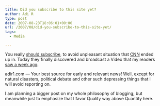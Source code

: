 ```yaml
---
title: Did you subscribe to this site yet?
author: Adi R
type: post
date: 2007-08-23T18:06:01+00:00
url: /2007/08/did-you-subscribe-to-this-site-yet/
tags:
  - Media

---
```

You really [should subscribe][1], to avoid unpleasant situation that <a href="http://www.cnn.com" target="_blank">CNN</a> ended up in. Today they finally discovered and broadcast a Video that my readers [saw a week ago][2].

adir1.com &#8212; Your best source for early and relevant news! Well, except for natural disasters, political debate and other such depressing things that I will avoid reporting on.

I am planning a bigger post on my whole philosophy of blogging, but meanwhile just to emphasize that I favor Quality way above Quantity here.

 [1]: http://feeds.feedburner.com/adir1
 [2]: http://www.adir1.com/2007/08/iphone-bill-blues/